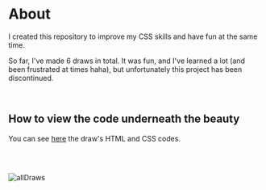 # About
I created this repository to improve my CSS skills and have fun at the same time. 

So far, I've made 6 draws in total. It was fun, and I've learned a lot (and been frustrated at times haha), but unfortunately this project has been discontinued.  

<br>

## How to view the code underneath the beauty 
You can see [here](https://github.com/FireguiQueen/CSS-Arts/tree/main/Draws) the draw's HTML and CSS codes.  

<br>

## 
![allDraws](https://github.com/FireguiQueen/CSS-Arts/assets/98475125/73369f09-ceb0-4f6c-9e72-be7df46c1224)

